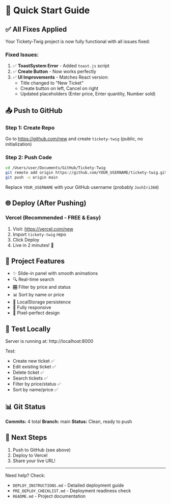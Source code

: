 # 🚀 Quick Start Guide

## ✅ All Fixes Applied

Your Tickety-Twig project is now fully functional with all issues fixed:

### Fixed Issues:
1. ✅ **ToastSystem Error** - Added `toast.js` script
2. ✅ **Create Button** - Now works perfectly
3. ✅ **UI Improvements** - Matches React version:
   - Title changed to "New Ticket"
   - Create button on left, Cancel on right
   - Updated placeholders (Enter price, Enter quantity, Number sold)

## 📤 Push to GitHub

### Step 1: Create Repo
Go to https://github.com/new and create `tickety-twig` (public, no initialization)

### Step 2: Push Code
```bash
cd /Users/user/Documents/GitHub/Tickety-Twig
git remote add origin https://github.com/YOUR_USERNAME/tickety-twig.git
git push -u origin main
```

Replace `YOUR_USERNAME` with your GitHub username (probably `JoshIri360`)

## 🌐 Deploy (After Pushing)

### Vercel (Recommended - FREE & Easy)
1. Visit: https://vercel.com/new
2. Import `tickety-twig` repo
3. Click Deploy
4. Live in 2 minutes! 🎉

## 📝 Project Features

- ✨ Slide-in panel with smooth animations
- 🔍 Real-time search
- 🎛️ Filter by price and status
- 📊 Sort by name or price
- 💾 LocalStorage persistence
- 📱 Fully responsive
- 🎨 Pixel-perfect design

## 🧪 Test Locally

Server is running at: http://localhost:8000

Test:
- Create new ticket ✅
- Edit existing ticket ✅
- Delete ticket ✅
- Search tickets ✅
- Filter by price/status ✅
- Sort by name/price ✅

## 📊 Git Status

**Commits:** 4 total
**Branch:** main
**Status:** Clean, ready to push

## 🎯 Next Steps

1. Push to GitHub (see above)
2. Deploy to Vercel
3. Share your live URL!

---

Need help? Check:
- `DEPLOY_INSTRUCTIONS.md` - Detailed deployment guide
- `PRE_DEPLOY_CHECKLIST.md` - Deployment readiness check
- `README.md` - Project documentation
